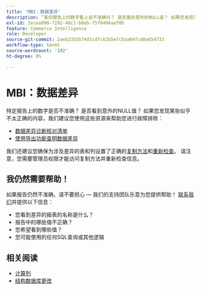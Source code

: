 ```yaml
---
title: 'MBI：数据差异'
description: “某份报告上的数字看上去不准确吗？ 是否看到意外的NULL值？ 如果您发现某些似乎不太正确的内容，我们建议您使用这些资源来帮助您进行故障排除：”
exl-id: 2ecea990-7292-46c1-b6eb-75f0404aaf0b
feature: Commerce Intelligence
role: Developer
source-git-commit: 2aeb2355b74d1cdfc62b5e7c5aa04fcd0a654733
workflow-type: tm+mt
source-wordcount: '192'
ht-degree: 0%

---
```


# MBI：数据差异

特定报告上的数字是否不准确？ 是否看到意外的NULL值？ 如果您发现某些似乎不太正确的内容，我们建议您使用这些资源来帮助您进行故障排除：

* [数据差异诊断核对清单](/help/troubleshooting/miscellaneous/diagnosing-a-data-discrepancy.md)
* [使用导出功能查明数据差异](/help/troubleshooting/miscellaneous/using-data-exports-to-pinpoint-discrepancies.md)

我们还建议您确保为涉及差异的表和列设置了正确的[复制方法](https://experienceleague.adobe.com/en/docs/commerce-business-intelligence/mbi/analyze/warehouse-manager/cfg-replication-methods)和[重新检查](https://experienceleague.adobe.com/en/docs/commerce-business-intelligence/mbi/analyze/warehouse-manager/cfg-data-rechecks)。 请注意，您需要管理员权限才能访问复制方法并重新检查信息。

## 我仍然需要帮助！

如果报告仍然不准确，请不要担心 — 我们的支持团队乐意为您提供帮助！ [联系我们](/help/help-center-guide/help-center/magento-help-center-user-guide.md#submit-ticket)并提供以下信息：

* 您看到差异的报表的名称是什么？
* 报告中的哪些值不正确？
* 您希望看到哪些值？
* 您可能使用的任何SQL查询或其他逻辑

## 相关阅读

* [计算列](/help/how-to/general/mbi-creating-and-editing-advanced-calculated-columns.md)
* [结构数据库更改](https://experienceleague.adobe.com/docs/commerce-business-intelligence/mbi/analyze/connecting/data-migration-services.html)
